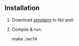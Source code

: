 ## Installation
1. Download [simpleini](http://code.jellycan.com/simpleini/) to lib/ and:
2. Compile & run:

	make
	./wc14

